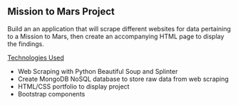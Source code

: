 ## Mission to Mars Project
Build an an application that will scrape different websites for data pertaining to a Mission to Mars, then create an accompanying HTML page to display the findings.

<ins>Technologies Used</ins><br/>

- Web Scraping with Python Beautiful Soup and Splinter
- Create MongoDB NoSQL database to store raw data from web scraping
- HTML/CSS portfolio to display project
- Bootstrap components

